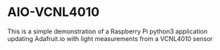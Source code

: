 # AIO-VCNL4010
This is a simple demonstration of a Raspberry Pi python3 application updating Adafruit.io with light measurements from a VCNL4010 sensor
